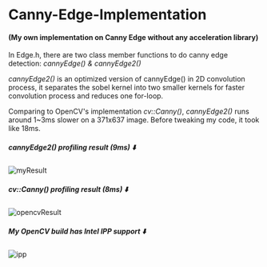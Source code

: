 # Canny-Edge-Implementation
#### (My own implementation on Canny Edge without any acceleration library)

In Edge.h, there are two class member functions to do canny edge detection: *cannyEdge() & cannyEdge2()*

*cannyEdge2()* is an optimized version of cannyEdge() in 2D convolution process, it separates the sobel kernel into two smaller kernels for faster convolution process and reduces one for-loop.


Comparing to OpenCV's implementation *cv::Canny()*, *cannyEdge2()* runs around 1~3ms slower on a 371x637 image. Before tweaking my code, it took like 18ms.


##### cannyEdge2() profiling result (9ms) :arrow_down:

![myResult](https://user-images.githubusercontent.com/40074617/59934722-ca293880-947e-11e9-9d51-2b85b1784f00.PNG)

##### cv::Canny() profiling result (8ms) :arrow_down:

![opencvResult](https://user-images.githubusercontent.com/40074617/59934781-eb8a2480-947e-11e9-9216-1a5d10f03f22.PNG)

##### My OpenCV build has Intel IPP support :arrow_down:
![ipp](https://user-images.githubusercontent.com/40074617/59934883-27bd8500-947f-11e9-9387-45025a47a2a4.PNG)
